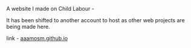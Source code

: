 

A website I made on Child Labour -

It has been shifted to another account to host as other web projects are being made here.

link - [aaamosm.github.io](aaamosm.github.io)
